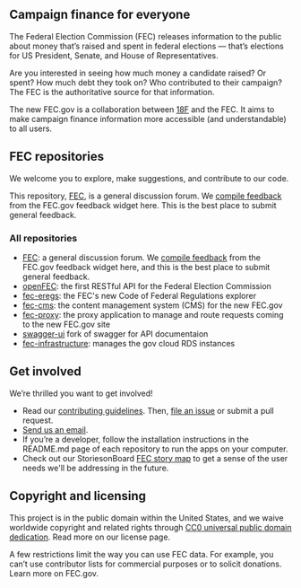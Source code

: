 ## Campaign finance for everyone
The Federal Election Commission (FEC) releases information to the public about money that’s raised and spent in federal elections — that’s elections for US President, Senate, and House of Representatives. 

Are you interested in seeing how much money a candidate raised? Or spent? How much debt they took on? Who contributed to their campaign? The FEC is the authoritative source for that information.

The new FEC.gov is a collaboration between [18F](http://18f.gsa.gov) and the FEC. It aims to make campaign finance information more accessible (and understandable) to all users. 

## FEC repositories
We welcome you to explore, make suggestions, and contribute to our code. 

This repository, [FEC](https://github.com/18F/fec), is a general discussion forum. We [compile feedback](https://github.com/18F/fec/issues) from the FEC.gov feedback widget here. This is the best place to submit general feedback.

### All repositories
- [FEC](https://github.com/18F/fec): a general discussion forum. We [compile feedback](https://github.com/18F/fec/issues) from the FEC.gov feedback widget here, and this is the best place to submit general feedback.
- [openFEC](https://github.com/18F/openfec): the first RESTful API for the Federal Election Commission
- [fec-eregs](https://github.com/18F/fec-eregs): the FEC's new Code of Federal Regulations explorer
- [fec-cms](https://github.com/18F/fec-cms): the content management system (CMS) for the new FEC.gov
- [fec-proxy](https://github.com/18F/fec-proxy): the proxy application to manage and route requests coming to the new FEC.gov site
- [swagger-ui](https://github.com/18F/swagger-ui) fork of swagger for API documentaion 
- [fec-infrastructure](https://github.com/18F/fec-infrastructure): manages the gov cloud RDS instances

## Get involved
We’re thrilled you want to get involved! 
- Read our [contributing guidelines](https://github.com/18F/openfec/blob/master/CONTRIBUTING.md). Then, [file an issue](https://github.com/18F/fec/issues) or submit a pull request.
- [Send us an email](mailto:betafeedback@fec.gov).
- If you’re a developer, follow the installation instructions in the README.md page of each repository to run the apps on your computer.
- Check out our StoriesonBoard [FEC story map](https://18f.storiesonboard.com/m/fec) to get a sense of the user needs we'll be addressing in the future.

## Copyright and licensing
This project is in the public domain within the United States, and we waive worldwide copyright and related rights through [CC0 universal public domain dedication](https://creativecommons.org/publicdomain/zero/1.0/). Read more on our license page.

A few restrictions limit the way you can use FEC data. For example, you can’t use contributor lists for commercial purposes or to solicit donations. Learn more on FEC.gov.
